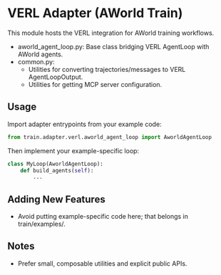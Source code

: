 # VERL Adapter (AWorld Train)

This module hosts the VERL integration for AWorld training workflows.

- aworld_agent_loop.py: Base class bridging VERL AgentLoop with AWorld agents.
- common.py: 
  - Utilities for converting trajectories/messages to VERL AgentLoopOutput.
  - Utilities for getting MCP server configuration.

## Usage
Import adapter entrypoints from your example code:

```python
from train.adapter.verl.aworld_agent_loop import AworldAgentLoop
```
Then implement your example-specific loop:
```python
class MyLoop(AworldAgentLoop):
    def build_agents(self):
        ...
```

## Adding New Features
- Avoid putting example-specific code here; that belongs in train/examples/.

## Notes
- Prefer small, composable utilities and explicit public APIs.
